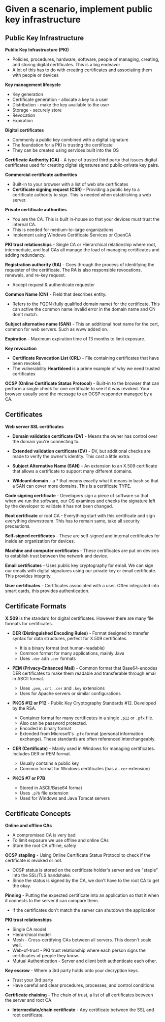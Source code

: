 # Given a scenario, implement public key infrastructure

## Public Key Infrastructure
**Public Key Infrastructure (PKI)**  
- Policies, procedures, hardware, software, people of managing, creating, and storing digital certificates. This is a big endeavor
- A lot of this has to do with creating certificates and associating them with people or devices

**Key management lifecycle**     
- Key generation 
- Certificate generation - allocate a key to a user
- Distribution - make the key available to the user
- Storage - securely store 
- Revocation
- Expiration

**Digital certificates**     
- Commonly a public key combined with a digital signature
- The foundation for a PKI is trusting the certificate 
- They can be created using services built into the OS

**Certificate Authority (CA)** - A type of trusted third party that issues digital certificates used for creating digital signatures and public-private key pairs.

**Commercial certificate authorities**    
- Built-in to your browser with a list of web site certificates
- **Certificate signing request (CSR)** - Providing a public key to a certificate authority to sign. This is needed when establishing a web server.

**Private certificate authorities**   
- You are the CA. This is built in-house so that your devices must trust the internal CA.
- This is needed for medium-to-large organizations
- Implement using Windows Certificate Services or OpenCA

**PKI trust relationships** - Single CA or Hierarchical relationship where root, intermediate, and leaf CAs all manage the load of managing certificates and adding redundancy.   

**Registration authority (RA)** - Goes through the process of identifying the requester of the certificate. The RA is also responsible revocations, renewals, and re-key request.   
- Accept request & authenticate requester

**Common Name (CN)** - Field that describes entity.   
- Refers to the FQDN (fully qualified domain name) for the certificate. This can active the common name invalid error in the domain name and CN don't match.   

**Subject alternative name (SAN)** - This an additional host name for the cert, common for web servers. Such as www added on.   

**Expiration** - Maximum expiration time of 13 months to limit exposure.    

**Key revocation**    
- **Certificate Revocation List (CRL)** - File containing certificates that have been revoked.   
- The vulnerability **Heartbleed** is a prime example of why we need trusted certificates

**OCSP (Online Certificate Status Protocol)** - Built-in to the browser that can perform a single check for one certificate to see if it was revoked. Your browser usually send the message to an OCSP responder managed by a CA.    


## Certificates
**Web server SSL certificates**   
- **Domain validation certificate (DV)** - Means the owner has control over the domain you're connecting to.
- **Extended validation certificate (EV)** - DV, but additional checks are made to verify the owner's identity. This cost a little extra.

- **Subject Alternative Name (SAN)** - An extension to an X.509 certificate that allows a certificate to support many different domains.
- **Wildcard domain** - a * that means exactly what it means in bash so that a SAN can cover more domains. This is a certificate TYPE.

**Code signing certificate** - Developers sign a piece of software so that when we run the software, our OS examines and checks the signature left by the developer to validate it has not been changed.   

**Root certificate** or root CA - Everything start with this certificate and sign everything downstream. This has to remain same, take all security precautions.   

**Self-signed certificates** - These are self-signed and internal certificates for inside an organization for devices.    

**Machine and computer certificates** - These certificates are put on devices to establish trust between the network and device.    

**Email certificates** - Uses public key cryptography for email. We can sign our emails with digital signatures using our private key or email certificate. This provides integrity.    

**User certificates** - Certificates associated with a user. Often integrated into smart cards, this provides authentication.    


## Certificate Formats
**X.509** is the standard for digital certificates. However there are many file formats for certificates.   

- **DER (Distinguished Encoding Rules)** - Format designed to transfer syntax for data structures, perfect for X.509 certificates. 
	- It is a binary format (not human-readable)
	- Common format for many applications, mainly Java
	- Uses `.der` adn `.cer` formats
- **PEM (Privacy-Enhanced Mail)** - Common format that Base64-encodes DER certificates to make them readable and transferable through email in ASCII format.   
	- Uses `.pem`, `.crt`, `.cer` and `.key` extensions
	- Uses for Apache servers or similar configurations

- **PKCS #12 or P12** - Public Key Cryptography Standards #12. Developed by the RSA.
	- Container format for many certificates in a single `.p12` or `.pfx` file.
	- Also can be password protected.
	- Encoded in binary format
	- Extended from Microsoft's `.pfx` format (personal information exchange). These standards are often referenced interchangeably. 

- **CER (Certificate)** - Mainly used in Windows for managing certificates. Includes DER or PEM format. 
	- Usually contains a public key
	- Common format for Windows certificates (has a `.cer` extension)

- **PKCS #7 or P7B** 
	- Stored in ASCII/Base64 format
	- Uses `.p7b` file extension
	- Used for Windows and Java Tomcat servers


## Certificate Concepts
**Online and offline CAs**    
- A compromised CA is very bad
- To limit exposure we use offline and online CAs
- Store the root CA offline, safely

**OCSP stapling** - Using Online Certificate Status Protocol to check if the certificate is revoked or not.  
- OCSP status is stored on the certificate holder's server and we "staple" into the SSL/TLS handshake.
- Since the status is signed by the CA, we don't have to the root CA to get the okay.

**Pinning** - Putting the expected certificate into an application so that it when it connects to the server it can compare them.   
- If the certificates don't match the server can shutdown the application

**PKI trust relationships**
- Single CA model
- Hierarchical model
- Mesh - Cross-certifying CAs between all servers. This doesn't scale well.
- Web-of-trust - PKI trust relationship where each person signs the certificates of people they know.
- Mutual Authentication - Server and client both authenticate each other.

**Key escrow** - Where a 3rd party holds onto your decryption keys.     
- Trust your 3rd party
- Have careful and clear procedures, processes, and control conditions

**Certificate chaining** - The chain of trust, a list of all certificates between the server and root CA.   
- **Intermediate/chain certificate** - Any certificate between the SSL and root certificate. 

